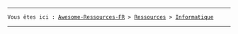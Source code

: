 <hr>
  <code>Vous êtes ici : <a href="https://github.com/3xpl0it-Sh4d0w/Awesome-Ressources-FR">Awesome-Ressources-FR</a> > <a href="https://github.com/3xpl0it-Sh4d0w/Awesome-Ressources-FR/blob/main/Ressources/Ressources.md">Ressources</a> > <a href="https://github.com/3xpl0it-Sh4d0w/Awesome-Ressources-FR/tree/main/Ressources/Informatique">Informatique</a></code>
<hr>
